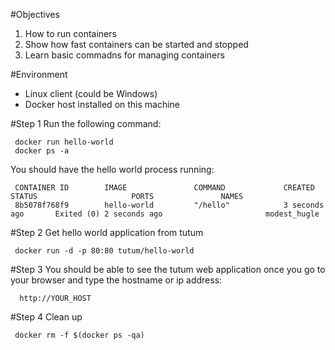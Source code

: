 #Objectives 
1. How to run containers
2. Show how fast containers can be started and stopped
3. Learn basic commadns for managing containers

#Environment

* Linux client (could be Windows)
* Docker host installed on this machine

#Step 1 
Run the following command:

     docker run hello-world
     docker ps -a

You should have the hello world process running: 

     CONTAINER ID        IMAGE               COMMAND             CREATED             STATUS                     PORTS               NAMES
     8b5078f768f9        hello-world         "/hello"            3 seconds ago       Exited (0) 2 seconds ago                       modest_hugle


#Step 2
Get hello world application from tutum 

     docker run -d -p 80:80 tutum/hello-world

#Step 3
You should be able to see the tutum web application once you go to your browser and type the hostname  or ip address:

      http://YOUR_HOST

#Step 4
Clean up 

     docker rm -f $(docker ps -qa)





